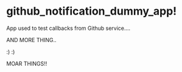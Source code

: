 github_notification_dummy_app!
=============================

App used to test callbacks from Github service....

AND MORE THING..

:) :)

MOAR THINGS!!

